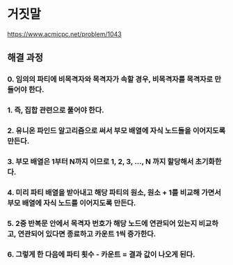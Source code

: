 # 거짓말
https://www.acmicpc.net/problem/1043
## 해결 과정
### 0. 임의의 파티에 비목격자와 목격자가 속할 경우, 비목격자를 목격자로 만들어야 한다.
### 1. 즉, 집합 관련으로 풀어야 한다.
### 2. 유니온 파인드 알고리즘으로 써서 부모 배열에 자식 노드들을 이어지도록 만든다.
### 3. 부모 배열은 1부터 N까지 이므로 1, 2, 3, ..., N 까지 할당해서 초기화한다.
### 4. 미리 파티 배열을 받아내고 해당 파티의 원소, 원소 + 1를 비교해 가면서 부모 배열에 자식 노드를 이어지도록 만든다.
### 5. 2중 반복문 안에서 목격자 번호가 해당 노드에 연관되어 있는지 비교하고, 연관되어 있다면 종료하고 카운트 1씩 증가한다.
### 6. 그렇게 한 다음에 파티 횟수 - 카운트 = 결과 값이 나오게 된다.
